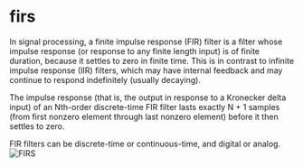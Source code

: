 # firs
In signal processing, a finite impulse response (FIR) filter is a filter whose impulse response (or response to any finite length input) is of finite duration, because it settles to zero in finite time. This is in contrast to infinite impulse response (IIR) filters, which may have internal feedback and may continue to respond indefinitely (usually decaying).

The impulse response (that is, the output in response to a Kronecker delta input) of an Nth-order discrete-time FIR filter lasts exactly N + 1 samples (from first nonzero element through last nonzero element) before it then settles to zero.

FIR filters can be discrete-time or continuous-time, and digital or analog.
![FIRS](https://upload.wikimedia.org/wikipedia/commons/thumb/9/9b/FIR_Filter.svg/300px-FIR_Filter.svg.png)
